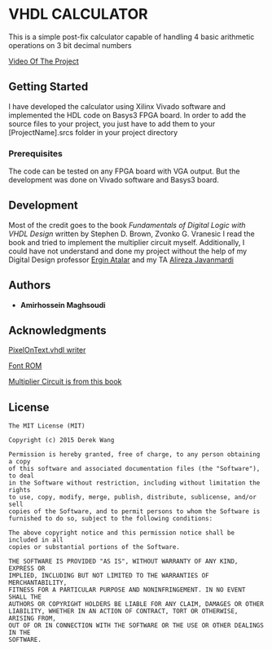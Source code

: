 # VHDL CALCULATOR

This is a simple post-fix calculator capable of handling 4 basic arithmetic operations on 3 bit decimal numbers

[Video Of The Project](https://www.youtube.com/watch?v=KgNEJJRphXg&t=4s)

## Getting Started

I have developed the calculator using Xilinx Vivado software and implemented the HDL code on Basys3 FPGA board.
In order to add the source files to your project, you just have to add them to your [ProjectName].srcs folder in your project directory

### Prerequisites

The code can be tested on any FPGA board with VGA output. But the development was done on Vivado software and Basys3 board. 

## Development

Most of the credit goes to the book *Fundamentals of Digital Logic with VHDL Design* written by Stephen D. Brown,  Zvonko G. Vranesic
I read the book and tried to implement the multiplier circuit myself.
Additionally, I could have not understand and done my project without the help of my Digital Design professor [Ergin Atalar](http://www.umram.bilkent.edu.tr/~ergin/mycv/index.php) and my TA [Alireza Javanmardi](javanmardiee.bilkent.edu.tr)

## Authors

* **Amirhossein Maghsoudi** 

## Acknowledgments

[PixelOnText.vhdl writer](https://github.com/Derek-X-Wang/VGA-Text-Generator)

[Font ROM](https://ece320web.groups.et.byu.net/labs/VGATextGeneration/VGA_Terminal.html) 

[Multiplier Circuit is from this book](https://www.goodreads.com/book/show/1758814.Fundamentals_of_Digital_Logic_with_VHDL_Design_With_CDROM)

License
-------
    The MIT License (MIT)
    
    Copyright (c) 2015 Derek Wang
    
    Permission is hereby granted, free of charge, to any person obtaining a copy
    of this software and associated documentation files (the "Software"), to deal
    in the Software without restriction, including without limitation the rights
    to use, copy, modify, merge, publish, distribute, sublicense, and/or sell
    copies of the Software, and to permit persons to whom the Software is
    furnished to do so, subject to the following conditions:
    
    The above copyright notice and this permission notice shall be included in all
    copies or substantial portions of the Software.
    
    THE SOFTWARE IS PROVIDED "AS IS", WITHOUT WARRANTY OF ANY KIND, EXPRESS OR
    IMPLIED, INCLUDING BUT NOT LIMITED TO THE WARRANTIES OF MERCHANTABILITY,
    FITNESS FOR A PARTICULAR PURPOSE AND NONINFRINGEMENT. IN NO EVENT SHALL THE
    AUTHORS OR COPYRIGHT HOLDERS BE LIABLE FOR ANY CLAIM, DAMAGES OR OTHER
    LIABILITY, WHETHER IN AN ACTION OF CONTRACT, TORT OR OTHERWISE, ARISING FROM,
    OUT OF OR IN CONNECTION WITH THE SOFTWARE OR THE USE OR OTHER DEALINGS IN THE
    SOFTWARE.
